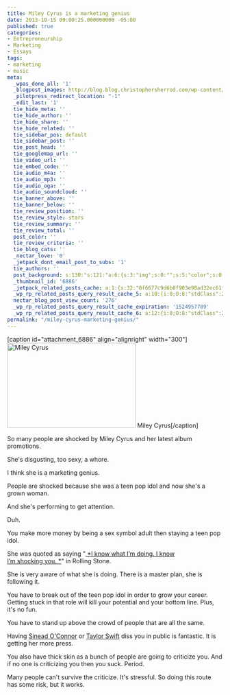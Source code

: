 ```yaml
---
title: Miley Cyrus is a marketing genius
date: 2013-10-15 09:00:25.000000000 -05:00
published: true
categories:
- Entrepreneurship
- Marketing
- Essays
tags:
- marketing
- music
meta:
  _wpas_done_all: '1'
  _blogpost_images: http://blog.blog.christophersherrod.com/wp-content/uploads/images/video1.jpg
  _pilotpress_redirect_location: "-1"
  _edit_last: '1'
  tie_hide_meta: ''
  tie_hide_author: ''
  tie_hide_share: ''
  tie_hide_related: ''
  tie_sidebar_pos: default
  tie_sidebar_post: ''
  tie_post_head: ''
  tie_googlemap_url: ''
  tie_video_url: ''
  tie_embed_code: ''
  tie_audio_m4a: ''
  tie_audio_mp3: ''
  tie_audio_oga: ''
  tie_audio_soundcloud: ''
  tie_banner_above: ''
  tie_banner_below: ''
  tie_review_position: ''
  tie_review_style: stars
  tie_review_summary: ''
  tie_review_total: ''
  post_color: ''
  tie_review_criteria: ''
  tie_blog_cats: ''
  _nectar_love: '0'
  _jetpack_dont_email_post_to_subs: '1'
  tie_authors: ''
  post_background: s:130:"s:121:"a:6:{s:3:"img";s:0:"";s:5:"color";s:0:"";s:6:"repeat";s:0:"";s:10:"attachment";s:0:"";s:3:"hor";s:0:"";s:3:"ver";s:0:"";}";";
  _thumbnail_id: '6886'
  _jetpack_related_posts_cache: a:1:{s:32:"8f6677c9d6b0f903e98ad32ec61f8deb";a:2:{s:7:"expires";i:1498523608;s:7:"payload";a:3:{i:0;a:1:{s:2:"id";i:3575;}i:1;a:1:{s:2:"id";i:3540;}i:2;a:1:{s:2:"id";i:1373;}}}}
  _wp_rp_related_posts_query_result_cache_5: a:10:{i:0;O:8:"stdClass":2:{s:7:"post_id";s:4:"6870";s:5:"score";s:17:"45.61681715521545";}i:1;O:8:"stdClass":2:{s:7:"post_id";s:4:"6929";s:5:"score";s:17:"45.27592031729943";}i:2;O:8:"stdClass":2:{s:7:"post_id";s:2:"98";s:5:"score";s:17:"40.48539915661327";}i:3;O:8:"stdClass":2:{s:7:"post_id";s:4:"7162";s:5:"score";s:17:"39.77284969034807";}i:4;O:8:"stdClass":2:{s:7:"post_id";s:4:"6995";s:5:"score";s:17:"39.77284969034807";}i:5;O:8:"stdClass":2:{s:7:"post_id";s:4:"6880";s:5:"score";s:17:"39.34801314535585";}i:6;O:8:"stdClass":2:{s:7:"post_id";s:4:"6806";s:5:"score";s:18:"37.265105395675434";}i:7;O:8:"stdClass":2:{s:7:"post_id";s:4:"7097";s:5:"score";s:18:"35.231236879524374";}i:8;O:8:"stdClass":2:{s:7:"post_id";s:4:"6997";s:5:"score";s:18:"26.270811385444468";}i:9;O:8:"stdClass":2:{s:7:"post_id";s:2:"20";s:5:"score";s:18:"13.777666564108184";}}
  nectar_blog_post_view_count: '276'
  _wp_rp_related_posts_query_result_cache_expiration: '1524957789'
  _wp_rp_related_posts_query_result_cache_6: a:12:{i:0;O:8:"stdClass":2:{s:7:"post_id";s:4:"6929";s:5:"score";s:17:"72.69109188379468";}i:1;O:8:"stdClass":2:{s:7:"post_id";s:4:"6997";s:5:"score";s:18:"49.209805123747536";}i:2;O:8:"stdClass":2:{s:7:"post_id";s:3:"317";s:5:"score";s:18:"49.209805123747536";}i:3;O:8:"stdClass":2:{s:7:"post_id";s:3:"316";s:5:"score";s:18:"49.209805123747536";}i:4;O:8:"stdClass":2:{s:7:"post_id";s:4:"7846";s:5:"score";s:18:"47.840200706880275";}i:5;O:8:"stdClass":2:{s:7:"post_id";s:4:"4935";s:5:"score";s:17:"46.50096140382479";}i:6;O:8:"stdClass":2:{s:7:"post_id";s:2:"98";s:5:"score";s:17:"46.50096140382479";}i:7;O:8:"stdClass":2:{s:7:"post_id";s:4:"6806";s:5:"score";s:17:"45.67637153593715";}i:8;O:8:"stdClass":2:{s:7:"post_id";s:4:"1179";s:5:"score";s:17:"45.67637153593715";}i:9;O:8:"stdClass":2:{s:7:"post_id";s:4:"8192";s:5:"score";s:17:"45.13135698695753";}i:10;O:8:"stdClass":2:{s:7:"post_id";s:4:"6880";s:5:"score";s:17:"45.13135698695753";}i:11;O:8:"stdClass":2:{s:7:"post_id";s:4:"4873";s:5:"score";s:17:"45.13135698695753";}}
permalink: "/miley-cyrus-marketing-genius/"
---
```

[caption id="attachment_6886" align="alignright" width="300"]<img class="size-medium wp-image-6886" alt="Miley Cyrus" src="{{ site.baseurl }}/posts/2013/10/miley-cyrus-we-cant-stop-1-650-430-300x198.jpg" width="300" height="198" /> Miley Cyrus[/caption]

So many people are shocked by Miley Cyrus and her latest album promotions.

She's disgusting, too sexy, a whore.

I think she is a marketing genius.

People are shocked because she was a teen pop idol and now she's a grown woman.

And she's performing to get attention.

Duh.

You make more money by being a sex symbol adult then staying a teen pop idol.

She was quoted as saying "<a href="http://www.rollingstone.com/music/news/miley-cyrus-on-why-she-loves-weed-went-wild-at-the-vmas-and-much-more-20130927" target="_blank"> *I know what I’m doing. I know I’m shocking you. *</a>" in Rolling Stone.

She is very aware of what she is doing. There is a master plan, she is following it.

You have to break out of the teen pop idol in order to grow your career. Getting stuck in that role will kill your potential and your bottom line. Plus, it's no fun.

You have to stand up above the crowd of people that are all the same.

Having <a href="http://www.eonline.com/news/467816/sinead-o-connor-slams-miley-cyrus-in-fourth-letter-to-pop-star" target="_blank">Sinead O'Connor</a> or <a href="http://hollywoodlife.com/2013/10/09/taylor-swift-disses-miley-cyrus-vma-performance-disgusting/" target="_blank">Taylor Swift</a> diss you in public is fantastic. It is getting her more press.

You also have thick skin as a bunch of people are going to criticize you. And if no one is criticizing you then you suck. Period.

Many people can't survive the criticize. It's stressful. So doing this route has some risk, but it works.</p>
